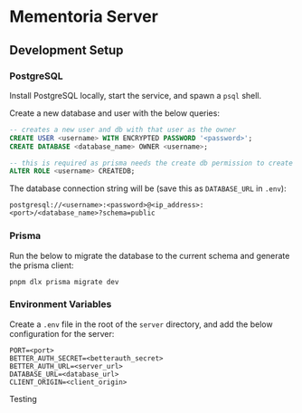 # Mementoria Server

## Development Setup

### PostgreSQL

Install PostgreSQL locally, start the service, and spawn a `psql` shell.

Create a new database and user with the below queries:

```sql
-- creates a new user and db with that user as the owner
CREATE USER <username> WITH ENCRYPTED PASSWORD '<password>';
CREATE DATABASE <database_name> OWNER <username>;

-- this is required as prisma needs the create db permission to create a new migration
ALTER ROLE <username> CREATEDB;
```

The database connection string will be (save this as `DATABASE_URL` in `.env`):

```
postgresql://<username>:<password>@<ip_address>:<port>/<database_name>?schema=public
```

### Prisma

Run the below to migrate the database to the current schema and generate the prisma client:

```
pnpm dlx prisma migrate dev
```

### Environment Variables

Create a `.env` file in the root of the `server` directory, and add the below configuration for the server:

```
PORT=<port>
BETTER_AUTH_SECRET=<betterauth_secret>
BETTER_AUTH_URL=<server_url>
DATABASE_URL=<database_url>
CLIENT_ORIGIN=<client_origin>
```

Testing